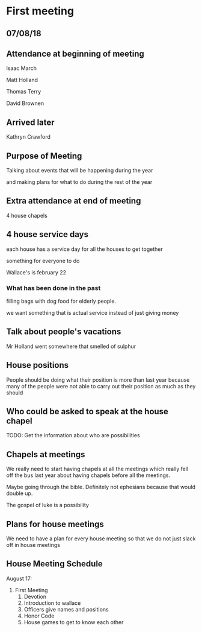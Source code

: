 # First meeting
## 07/08/18

## Attendance at beginning of meeting
Isaac March

Matt Holland

Thomas Terry

David Brownen

## Arrived later
Kathryn Crawford


## Purpose of Meeting
Talking about events that will be happening during the year

and making plans for what to do during the rest of the year

## Extra attendance at end of meeting


4 house chapels

## 4 house service days
each house has a service day for all the houses to get together

something for everyone to do

Wallace's is february 22

### What has been done in the past

filling bags with dog food for elderly people.

we want something that is actual service instead of just giving money

## Talk about people's vacations
Mr Holland went somewhere that smelled of sulphur 

## House positions
People should be doing what their position is more than last year
because many of the people were not able to carry out their position
as much as they should

## Who could be asked to speak at the house chapel
TODO: Get the information about who are possibilities

## Chapels at meetings
We really need to start having chapels at all the meetings
which really fell off the bus last year about having chapels
before all the meetings.

Maybe going through the bible. Definitely not ephesians because
that would double up.

The gospel of luke is a possibility

## Plans for house meetings
We need to have a plan for every house meeting so that we do not just 
slack off in house meetings

## House Meeting Schedule

August 17:
1. First Meeting 
	1. Devotion
	2. Introduction to wallace
	3. Officers give names and positions
	4. Honor Code
	5. House games to get to know each other

